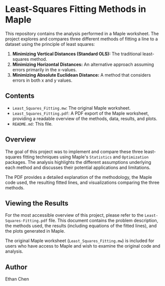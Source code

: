# Least-Squares Fitting Methods in Maple

This repository contains the analysis performed in a Maple worksheet. The project explores and compares three different methods of fitting a line to a dataset using the principle of least squares:

1.  **Minimizing Vertical Distances (Standard OLS):** The traditional least-squares method.
2.  **Minimizing Horizontal Distances:** An alternative approach assuming errors primarily in the x-values.
3.  **Minimizing Absolute Euclidean Distance:** A method that considers errors in both x and y values.

## Contents

* `Least_Squares_Fitting.mw`: The original Maple worksheet.
* `Least_Squares_Fitting.pdf`: A PDF export of the Maple worksheet, providing a readable overview of the methods, data, results, and plots.
* `README.md`: This file.

## Overview

The goal of this project was to implement and compare these three least-squares fitting techniques using Maple's `Statistics` and `Optimization` packages. The analysis highlights the different assumptions underlying each method and discusses their potential applications and limitations.

The PDF provides a detailed explanation of the methodology, the Maple code used, the resulting fitted lines, and visualizations comparing the three methods.

## Viewing the Results

For the most accessible overview of this project, please refer to the `Least-Squares-Fitting.pdf` file. This document contains the problem description, the methods used, the results (including equations of the fitted lines), and the plots generated in Maple.

The original Maple worksheet (`Least_Squares_Fitting.mw`) is included for users who have access to Maple and wish to examine the original code and analysis.

## Author

Ethan Chen
